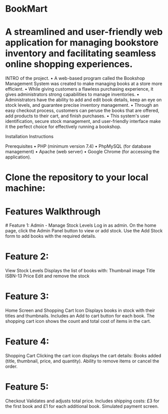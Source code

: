 # BookMart

# A streamlined and user-friendly web application for managing bookstore inventory and facilitating seamless online shopping experiences.

INTRO of the project.
 • A web-based program called the Bookshop Management System was created to make managing books at a store more efficient. 
 • While giving customers a flawless purchasing experience, it gives administrators strong capabilities to manage inventories.
  • Administrators have the ability to add and edit book details, keep an eye on stock levels, and guarantee precise inventory management. 
  • Through an easy checkout process, customers can peruse the books that are offered, add products to their cart, and finish purchases. • This system's user identification, secure stock management, and user-friendly interface make it the perfect choice for effectively running a bookshop.

Installation Instructions

Prerequisites 
• PHP (minimum version 7.4) 
• PhpMySQL (for database management) 
• Apache (web server) 
• Google Chrome (for accessing the application).

# Clone the repository to your local machine:




# Features Walkthrough

# Feature 1:
Admin - Manage Stock Levels
Log in as admin.
On the home page, click the Admin Panel button to view or add stock.
Use the Add Stock form to add books with the required details.

# Feature 2: 
View Stock Levels
Displays the list of books with:
Thumbnail image
Title
ISBN-13
Price
Edit and remove the stock

# Feature 3: 
Home Screen and Shopping Cart Icon
Displays books in stock with their titles and thumbnails.
Includes an Add to cart button for each book.
The shopping cart icon shows the count and total cost of items in the cart.

# Feature 4: 
Shopping Cart
Clicking the cart icon displays the cart details:
Books added (title, thumbnail, price, and quantity).
Ability to remove items or cancel the order.

# Feature 5:
 Checkout
Validates  and adjusts total price.
Includes shipping costs: £3 for the first book and £1 for each additional book.
Simulated payment screen.
